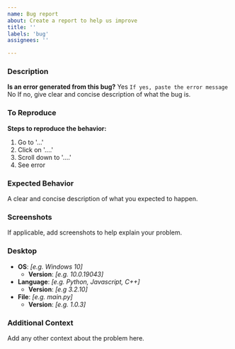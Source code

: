 ```yaml
---
name: Bug report
about: Create a report to help us improve
title: ''
labels: 'bug'
assignees: ''

---
```


### Description
**Is an error generated from this bug?**
Yes
`If yes, paste the error message`
No
If no, give clear and concise description of what the bug is.

### To Reproduce
**Steps to reproduce the behavior:**
1. Go to '...'
2. Click on '....'
3. Scroll down to '....'
4. See error

### Expected Behavior
A clear and concise description of what you expected to happen.

### Screenshots
If applicable, add screenshots to help explain your problem.

### Desktop
 - **OS**: _[e.g. Windows 10]_
   - **Version**: _[e.g. 10.0.19043]_
 - **Language**: _[e.g. Python, Javascript, C++]_
   - **Version**: _[e.g 3.2.10]_
 - **File**: _[e.g. main.py]_
   - **Version**: _[e.g. 1.0.3]_

### Additional Context
Add any other context about the problem here.
